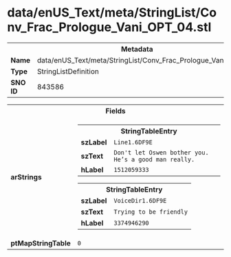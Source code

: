 <h1>data/enUS_Text/meta/StringList/Conv_Frac_Prologue_Vani_OPT_04.stl</h1><table><tr><th colspan="100%">Metadata</th></tr><tr><td><b>Name</b></td><td>data/enUS_Text/meta/StringList/Conv_Frac_Prologue_Vani_OPT_04.stl</td></tr><tr><td><b>Type</b></td><td>StringListDefinition</td></tr><tr><td><b>SNO ID</b></td><td>843586</td></tr></table>

<table><tr><th colspan="100%">Fields</th></tr><tr><td><b>arStrings</b></td><td><table><tr><th colspan="100%">StringTableEntry</th></tr><tr><td><b>szLabel</b></td><td><code>Line1.6DF9E</code></td></tr><tr><td><b>szText</b></td><td><code>Don't let Oswen bother you. He’s a good man really.</code></td></tr><tr><td><b>hLabel</b></td><td><code>1512059333</code></td></tr></table>


<table><tr><th colspan="100%">StringTableEntry</th></tr><tr><td><b>szLabel</b></td><td><code>VoiceDir1.6DF9E</code></td></tr><tr><td><b>szText</b></td><td><code>Trying to be friendly</code></td></tr><tr><td><b>hLabel</b></td><td><code>3374946290</code></td></tr></table>


</td></tr><tr><td><b>ptMapStringTable</b></td><td><code>0</code></td></tr></table>


